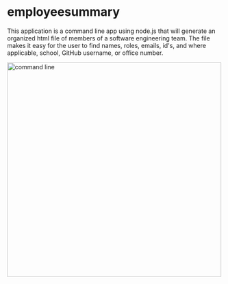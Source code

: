 # employeesummary
This application is a command line app using node.js that will generate an organized html file of members of a software engineering team.  The file makes it easy for the user to find names, roles, emails, id's, and where applicable, school, GitHub username, or office number.  

<img alt="command line" src="employeesummar.png" width="500">

